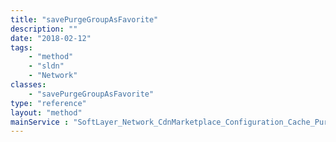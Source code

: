 ```yaml
---
title: "savePurgeGroupAsFavorite"
description: ""
date: "2018-02-12"
tags:
    - "method"
    - "sldn"
    - "Network"
classes:
    - "savePurgeGroupAsFavorite"
type: "reference"
layout: "method"
mainService : "SoftLayer_Network_CdnMarketplace_Configuration_Cache_PurgeGroup"
---
```


